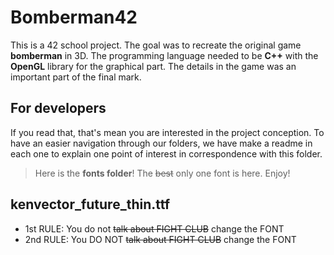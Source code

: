 
# Bomberman42

This is a 42 school project. The goal was to recreate the original game **bomberman** in 3D. The programming language needed to be **C++** with the **OpenGL** library for the graphical part. The details in the game was an important part of the final mark.

## For developers

If you read that, that's mean you are interested in the project conception. To have an easier navigation through our folders, we have make a readme in each one to explain one point of interest in correspondence with this folder.

> Here is the **fonts folder**! The ~~best~~ only one font is here. Enjoy!


## kenvector_future_thin.ttf
 - 1st RULE: You do not ~~talk about FIGHT CLUB~~ change the FONT
 - 2nd RULE: You DO NOT ~~talk about FIGHT CLUB~~ change the FONT